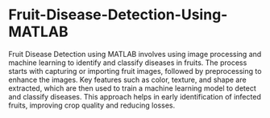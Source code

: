 # Fruit-Disease-Detection-Using-MATLAB

Fruit Disease Detection using MATLAB involves using image processing and machine learning to identify and classify diseases in fruits. The process starts with capturing or importing fruit images, followed by preprocessing to enhance the images. Key features such as color, texture, and shape are extracted, which are then used to train a machine learning model to detect and classify diseases. This approach helps in early identification of infected fruits, improving crop quality and reducing losses.

